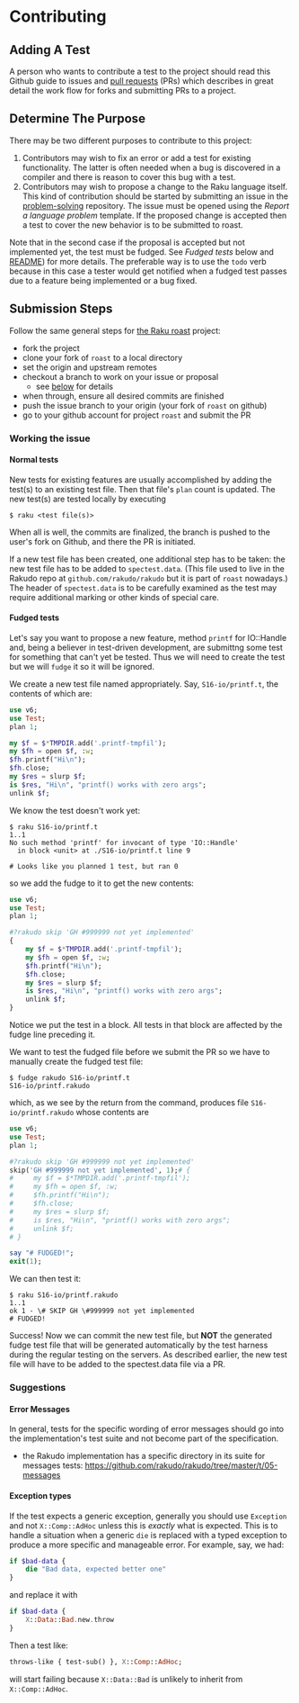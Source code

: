 # Contributing

## Adding A Test

A person who wants to contribute a test to the project should read
this Github guide to
issues and [pull requests](http://help.github.com/categories/collaborating-with-issues-and-pull-requests)
(PRs) which describes in great detail the work flow for forks and
submitting PRs to a project.

## Determine The Purpose

There may be two different purposes to contribute to this project:

1. Contributors may wish to fix an error or add a test for existing functionality. The
   latter is often needed when a bug is discovered in a compiler and there is reason
   to cover this bug with a test.
2. Contributors may wish to propose a change to the Raku language itself. This kind
   of contribution should be started by submitting an issue in the
   [problem-solving](https://github.com/Raku/problem-solving) repository. The
   issue must be opened using the _Report a language problem_ template. If the
   proposed change is accepted then a test to cover the new behavior is to be
   submitted to roast.

Note that in the second case if the proposal is accepted but not implemented yet,
the test must be fudged. See _Fudged tests_ below and
[README](https://github.com/Raku/roast)) for more details. The preferable way is
to use the `todo` verb because in this case a tester would get notified when a
fudged test passes due to a feature being implemented or a bug fixed.

## Submission Steps

Follow the same general steps for [the Raku roast](https://github.com/Raku/roast)
project:

- fork the project 
- clone your fork of `roast` to a local directory
- set the origin and upstream remotes
- checkout a branch to work on your issue or proposal
  - see [below](#working-the-issue) for details
- when through, ensure all desired commits are finished
- push the issue branch to your origin (your fork of `roast` on github)
- go to your github account for project `roast` and submit the PR

### Working the issue

#### Normal tests

New tests for existing features are usually accomplished by adding
the test(s) to an existing test file. Then that file's `plan` count is
updated. The new test(s) are tested locally by executing

```
$ raku <test file(s)>
```

When all is well, the commits are finalized, the branch is pushed
to the user's fork on Github, and there the PR is initiated.

If a new test file has been created, one additional step has to be
taken: the new test file has to be added to `spectest.data`.
(This file used to live in the Rakudo repo at `github.com/rakudo/rakudo`
but it is part of `roast` nowadays.) The header of `spectest.data` is to be
carefully examined as the test may require additional marking or other kinds of
special care.

#### Fudged tests

Let's say you want to propose a new feature, method `printf` for IO::Handle and,
being a believer in test-driven development, are submittng some test for
something that can't yet be tested. Thus we will need to create the test but we
will `fudge` it so it will be ignored.

We create a new test file named appropriately. Say, `S16-io/printf.t`,
the contents of which are:

```raku
use v6;
use Test;
plan 1;

my $f = $*TMPDIR.add('.printf-tmpfil');
my $fh = open $f, :w;
$fh.printf("Hi\n");
$fh.close;
my $res = slurp $f;
is $res, "Hi\n", "printf() works with zero args";
unlink $f;
```

We know the test doesn't work yet:

```
$ raku S16-io/printf.t
1..1
No such method 'printf' for invocant of type 'IO::Handle'
  in block <unit> at ./S16-io/printf.t line 9

# Looks like you planned 1 test, but ran 0
```

so we add the fudge to it to get the new contents:

```raku
use v6;
use Test;
plan 1;

#?rakudo skip 'GH #999999 not yet implemented'
{
    my $f = $*TMPDIR.add('.printf-tmpfil');
    my $fh = open $f, :w;
    $fh.printf("Hi\n");
    $fh.close;
    my $res = slurp $f;
    is $res, "Hi\n", "printf() works with zero args";
    unlink $f;
}
```

Notice we put the test in a block.  All tests in that block
are affected by the fudge line preceding it.

We want to test the fudged file before we submit the PR so we have to
manually create the fudged test file:

```
$ fudge rakudo S16-io/printf.t
S16-io/printf.rakudo
```

which, as we see by the return from the command, produces file
`S16-io/printf.rakudo` whose contents are

```raku
use v6;
use Test;
plan 1;

#?rakudo skip 'GH #999999 not yet implemented'
skip('GH #999999 not yet implemented', 1);# {
#     my $f = $*TMPDIR.add('.printf-tmpfil');
#     my $fh = open $f, :w;
#     $fh.printf("Hi\n");
#     $fh.close;
#     my $res = slurp $f;
#     is $res, "Hi\n", "printf() works with zero args";
#     unlink $f;
# }

say "# FUDGED!";
exit(1);
```

We can then test it:

```
$ raku S16-io/printf.rakudo
1..1
ok 1 - \# SKIP GH \#999999 not yet implemented
# FUDGED!
```

Success! Now we can commit the new test file, but **NOT** the generated fudge
test file that will be generated automatically by the test harness during the
regular testing on the servers. As described earlier, the new test file will
have to be added to the spectest.data file via a PR.

### Suggestions

#### Error Messages

In general, tests for the specific wording of error messages should go into the
implementation's test suite and not become part of the specification.

- the Rakudo implementation has a specific directory in its suite for messages tests:
    https://github.com/rakudo/rakudo/tree/master/t/05-messages

#### Exception types

If the test expects a generic exception, generally you should use `Exception`
and not `X::Comp::AdHoc` unless this is _exactly_ what is expected. This is to
handle a situation when a generic `die` is replaced with a typed exception to
produce a more specific and manageable error. For example, say, we had:

```raku
if $bad-data {
    die "Bad data, expected better one"
}
```

and replace it with

```raku
if $bad-data {
    X::Data::Bad.new.throw
}
```

Then a test like:

```raku
throws-like { test-sub() }, X::Comp::AdHoc;
```

will start failing because `X::Data::Bad` is unlikely to inherit from
`X::Comp::AdHoc`.
